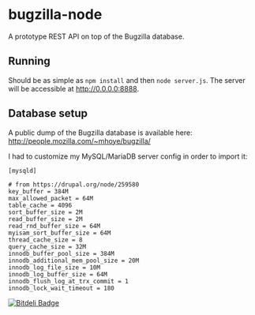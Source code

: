 # bugzilla-node


A prototype REST API on top of the Bugzilla database.

## Running

Should be as simple as `npm install` and then `node server.js`. The server will be accessible at http://0.0.0.0:8888.

## Database setup

A public dump of the Bugzilla database is available here: http://people.mozilla.com/~mhoye/bugzilla/

I had to customize my MySQL/MariaDB server config in order to import it:

```
[mysqld]

# from https://drupal.org/node/259580
key_buffer = 384M
max_allowed_packet = 64M
table_cache = 4096
sort_buffer_size = 2M
read_buffer_size = 2M
read_rnd_buffer_size = 64M
myisam_sort_buffer_size = 64M
thread_cache_size = 8
query_cache_size = 32M
innodb_buffer_pool_size = 384M
innodb_additional_mem_pool_size = 20M
innodb_log_file_size = 10M
innodb_log_buffer_size = 64M
innodb_flush_log_at_trx_commit = 1
innodb_lock_wait_timeout = 180
```

[![Bitdeli Badge](https://d2weczhvl823v0.cloudfront.net/ebryn/bugzilla-node/trend.png)](https://bitdeli.com/free "Bitdeli Badge")
